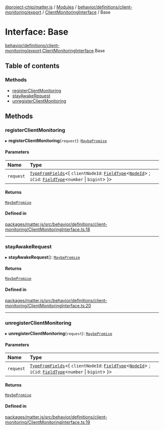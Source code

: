 [@project-chip/matter.js](../README.md) / [Modules](../modules.md) / [behavior/definitions/client-monitoring/export](../modules/behavior_definitions_client_monitoring_export.md) / [ClientMonitoringInterface](../modules/behavior_definitions_client_monitoring_export.ClientMonitoringInterface.md) / Base

# Interface: Base

[behavior/definitions/client-monitoring/export](../modules/behavior_definitions_client_monitoring_export.md).[ClientMonitoringInterface](../modules/behavior_definitions_client_monitoring_export.ClientMonitoringInterface.md).Base

## Table of contents

### Methods

- [registerClientMonitoring](behavior_definitions_client_monitoring_export.ClientMonitoringInterface.Base.md#registerclientmonitoring)
- [stayAwakeRequest](behavior_definitions_client_monitoring_export.ClientMonitoringInterface.Base.md#stayawakerequest)
- [unregisterClientMonitoring](behavior_definitions_client_monitoring_export.ClientMonitoringInterface.Base.md#unregisterclientmonitoring)

## Methods

### registerClientMonitoring

▸ **registerClientMonitoring**(`request`): [`MaybePromise`](../modules/util_export.md#maybepromise)

#### Parameters

| Name | Type |
| :------ | :------ |
| `request` | [`TypeFromFields`](../modules/tlv_export.md#typefromfields)\<\{ `clientNodeId`: [`FieldType`](tlv_export.FieldType.md)\<[`NodeId`](../modules/datatype_export.md#nodeid)\> ; `iCid`: [`FieldType`](tlv_export.FieldType.md)\<`number` \| `bigint`\>  }\> |

#### Returns

[`MaybePromise`](../modules/util_export.md#maybepromise)

#### Defined in

[packages/matter.js/src/behavior/definitions/client-monitoring/ClientMonitoringInterface.ts:18](https://github.com/project-chip/matter.js/blob/904d0c9b952b91f28a21803759c5e5c66ee4d272/packages/matter.js/src/behavior/definitions/client-monitoring/ClientMonitoringInterface.ts#L18)

___

### stayAwakeRequest

▸ **stayAwakeRequest**(): [`MaybePromise`](../modules/util_export.md#maybepromise)

#### Returns

[`MaybePromise`](../modules/util_export.md#maybepromise)

#### Defined in

[packages/matter.js/src/behavior/definitions/client-monitoring/ClientMonitoringInterface.ts:20](https://github.com/project-chip/matter.js/blob/904d0c9b952b91f28a21803759c5e5c66ee4d272/packages/matter.js/src/behavior/definitions/client-monitoring/ClientMonitoringInterface.ts#L20)

___

### unregisterClientMonitoring

▸ **unregisterClientMonitoring**(`request`): [`MaybePromise`](../modules/util_export.md#maybepromise)

#### Parameters

| Name | Type |
| :------ | :------ |
| `request` | [`TypeFromFields`](../modules/tlv_export.md#typefromfields)\<\{ `clientNodeId`: [`FieldType`](tlv_export.FieldType.md)\<[`NodeId`](../modules/datatype_export.md#nodeid)\> ; `iCid`: [`FieldType`](tlv_export.FieldType.md)\<`number` \| `bigint`\>  }\> |

#### Returns

[`MaybePromise`](../modules/util_export.md#maybepromise)

#### Defined in

[packages/matter.js/src/behavior/definitions/client-monitoring/ClientMonitoringInterface.ts:19](https://github.com/project-chip/matter.js/blob/904d0c9b952b91f28a21803759c5e5c66ee4d272/packages/matter.js/src/behavior/definitions/client-monitoring/ClientMonitoringInterface.ts#L19)
